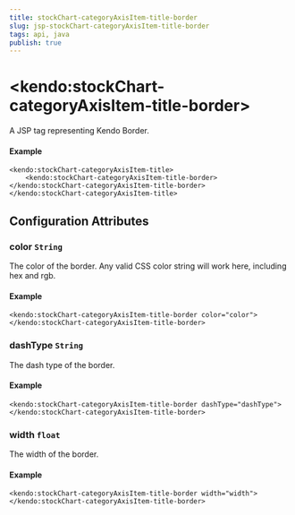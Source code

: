 ```yaml
---
title: stockChart-categoryAxisItem-title-border
slug: jsp-stockChart-categoryAxisItem-title-border
tags: api, java
publish: true
---
```


# \<kendo:stockChart-categoryAxisItem-title-border\>
A JSP tag representing Kendo Border.

#### Example
    <kendo:stockChart-categoryAxisItem-title>
        <kendo:stockChart-categoryAxisItem-title-border></kendo:stockChart-categoryAxisItem-title-border>
    </kendo:stockChart-categoryAxisItem-title>


## Configuration Attributes


### color `String`

The color of the border. Any valid CSS color string will work here, including
hex and rgb.

#### Example
    <kendo:stockChart-categoryAxisItem-title-border color="color">
    </kendo:stockChart-categoryAxisItem-title-border>



### dashType `String`

The dash type of the border.

#### Example
    <kendo:stockChart-categoryAxisItem-title-border dashType="dashType">
    </kendo:stockChart-categoryAxisItem-title-border>



### width `float`

The width of the border.

#### Example
    <kendo:stockChart-categoryAxisItem-title-border width="width">
    </kendo:stockChart-categoryAxisItem-title-border>


